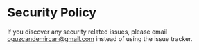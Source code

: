 # Security Policy

If you discover any security related issues, please email oguzcandemircan@gmail.com instead of using the issue tracker.
